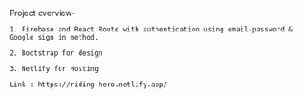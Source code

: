 Project overview-

    1. Firebase and React Route with authentication using email-password & Google sign in method.

    2. Bootstrap for design

    3. Netlify for Hosting

    Link : https://riding-hero.netlify.app/